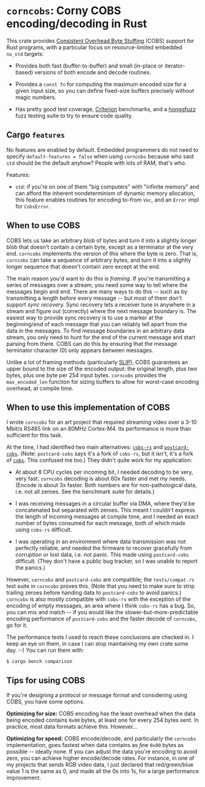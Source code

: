 # `corncobs`: Corny COBS encoding/decoding in Rust

This crate provides [Consistent Overhead Byte Stuffing][cobs] (COBS) support for
Rust programs, with a particular focus on resource-limited embedded `no_std`
targets:

- Provides both fast (buffer-to-buffer) and small (in-place or iterator-based)
  versions of both encode and decode routines.

- Provides a `const fn` for computing the maximum encoded size for a given
  input size, so you can define fixed-size buffers precisely without magic
  numbers.

- Has pretty good test coverage, [Criterion] benchmarks, and a [honggfuzz] fuzz
  testing suite to try to ensure code quality.

## Cargo `features`

No features are enabled by default. Embedded programmers do not need to specify
`default-features = false` when using `corncobs` because who said `std` should
be the default anyhow? People with lots of RAM, that's who.

Features:

- `std`: if you're on one of them "big computers" with "infinite memory" and can
  afford the inherent nondeterminism of dynamic memory allocation, this feature
  enables routines for encoding to-from `Vec`, and an `Error` impl for
  `CobsError`.

## When to use COBS

COBS lets us take an arbitrary blob of bytes and turn it into a slightly
longer blob that doesn't contain a certain byte, except as a terminator at
the very end. `corncobs` implements the version of this where the byte is zero.
That is, `corncobs` can take a sequence of arbitrary bytes, and turn it into a
slightly longer sequence that doesn't contain zero except at the end.

The main reason you'd want to do this is _framing._ If you're transmitting a
series of messages over a stream, you need some way to tell where the messages
begin and end. There are many ways to do this -- such as by transmitting a
length before every message -- but most of them don't support _sync recovery._
Sync recovery lets a receiver tune in anywhere in a stream and figure out
(correctly) where the next message boundary is. The easiest way to provide sync
recovery is to use a marker at the beginning/end of each message that you can
reliably tell apart from the data in the messages. To find message boundaries in
an arbitrary data stream, you only need to hunt for the end of the current
message and start parsing from there. COBS can do this by ensuring that the
message terminator character (0) only appears between messages.

Unlike a lot of framing methods (particularly [SLIP]), COBS guarantees an upper
bound to the size of the encoded output: the original length, plus two bytes,
plus one byte per 254 input bytes. `corncobs` provides the `max_encoded_len`
function for sizing buffers to allow for worst-case encoding overhead, at
compile time.

## When to use this implementation of COBS

I wrote `corncobs` for an art project that required streaming video over a 3-10
Mbit/s RS485 link on an 80MHz Cortex-M4. Its performance is more than sufficient
for this task.

At the time, I had identified two main alternatives: [`cobs-rs`] and
[`postcard-cobs`]. (Note: `postcard-cobs` says it's a fork of `cobs-rs`, but it
isn't, it's a fork of [`cobs`][cobs-crate]. This confused me too.) They didn't
quite work for my application:

- At about 8 CPU cycles per incoming bit, I needed decoding to be very, very
  fast. `corncobs` decoding is about 60x faster and met my needs. (Encode is
  about 3x faster. Both numbers are for non-pathological data, i.e. not all
  zeroes. See the benchmark suite for details.)

- I was receiving messages in a circular buffer via DMA, where they'd be
  concatenated but separated with zeroes. This meant I couldn't express the
  length of incoming messages at compile time, and I needed an exact number of
  bytes consumed for each message, both of which made using `cobs-rs` difficult.

- I was operating in an environment where data transmission was not perfectly
  reliable, and needed the firmware to recover gracefully from corruption or
  lost data, i.e. not panic. This made using `postcard-cobs` difficult. (They
  don't have a public bug tracker, so I was unable to report the panics.)

However, `corncobs` and `postcard-cobs` are compatible; the `tests/compat.rs`
test suite in `corncobs` proves this. (Note that you need to make sure to strip
trailing zeroes before handing data to `postcard-cobs` to avoid panics.)
`corncobs` is also mostly compatible with `cobs-rs` with the exception of the
encoding of empty messages, an area where I think `cobs-rs` has a bug. So, you
can mix and match -- if you would like the slower-but-more-predictable encoding
performance of `postcard-cobs` and the faster decode of `corncobs`, go for it.

The performance tests I used to reach these conclusions are checked in. I keep
an eye on them, in case I can stop maintaining my own crate some day. :-) You
can run them with:

```
$ cargo bench comparison
```

## Tips for using COBS

If you're designing a protocol or message format and considering using COBS, you
have some options.

**Optimizing for size:** COBS encoding has the least overhead when the data
being encoded contains `0x00` bytes, at least one for every 254 bytes sent. In
practice, most data formats achieve this. However...

**Optimizing for speed:** COBS encode/decode, and particularly the `corncobs`
implementation, goes fastest when data contains as _few_ `0x00` bytes as
possible -- ideally none. If you can adjust the data you're encoding to avoid
zero, you can achieve higher encode/decode rates. For instance, in one of my
projects that sends RGB video data, I just declared that red/green/blue value 1
is the same as 0, and made all the 0s into 1s, for a large performance
improvement.

[cobs]: https://en.wikipedia.org/wiki/Consistent_Overhead_Byte_Stuffing
[Criterion]: https://docs.rs/criterion/latest/criterion/
[honggfuzz]: https://docs.rs/honggfuzz/latest/honggfuzz/
[SLIP]: https://en.wikipedia.org/wiki/Serial_Line_Internet_Protocol
[`cobs-rs`]: https://crates.io/crates/cobs-rs
[`postcard-cobs`]: https://crates.io/crates/postcard-cobs
[cobs-crate]: https://crates.io/crates/cobs
